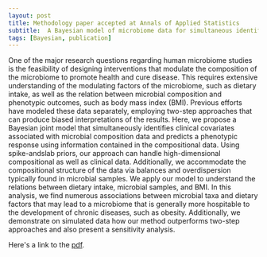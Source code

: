 ```yaml
---
layout: post
title: Methodology paper accepted at Annals of Applied Statistics
subtitle:  A Bayesian model of microbiome data for simultaneous identification of covariate association and prediction of phenotypic outcomes 
tags: [Bayesian, publication]
---
```

One of the major research questions regarding human microbiome
studies is the feasibility of designing interventions that modulate the
composition of the microbiome to promote health and cure disease.
This requires extensive understanding of the modulating factors of
the microbiome, such as dietary intake, as well as the relation between 
microbial composition and phenotypic outcomes, such as body mass index (BMI). 
Previous efforts have modeled these data separately, employing two-step approaches
that can produce biased interpretations of the results. Here, we propose a
Bayesian joint model that simultaneously identifies clinical covariates 
associated with microbial composition data and predicts a phenotypic response using
information contained in the compositional data. Using spike-andslab priors, 
our approach can handle high-dimensional compositional as well as clinical data. 
Additionally, we accommodate the compositional structure of the data via balances 
and overdispersion typically found in microbial samples. We apply our model 
to understand the relations between dietary intake, microbial samples, and BMI. In this
analysis, we find numerous associations between microbial taxa and
dietary factors that may lead to a microbiome that is generally more
hospitable to the development of chronic diseases, such as obesity.
Additionally, we demonstrate on simulated data how our method
outperforms two-step approaches and also present a sensitivity analysis.

Here's a link to the [pdf](https://mkoslovsky/mkoslovsky.github.io/AOAS2020).

